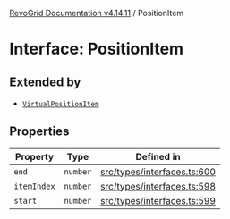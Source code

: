 [RevoGrid Documentation v4.14.11](README.md) / PositionItem

# Interface: PositionItem

## Extended by

- [`VirtualPositionItem`](Interface.VirtualPositionItem.md)

## Properties

| Property | Type | Defined in |
| ------ | ------ | ------ |
| `end` | `number` | [src/types/interfaces.ts:600](https://github.com/revolist/revogrid/blob/8390153a63782c6f2a806fb42e5983525eb9dc87/src/types/interfaces.ts#L600) |
| `itemIndex` | `number` | [src/types/interfaces.ts:598](https://github.com/revolist/revogrid/blob/8390153a63782c6f2a806fb42e5983525eb9dc87/src/types/interfaces.ts#L598) |
| `start` | `number` | [src/types/interfaces.ts:599](https://github.com/revolist/revogrid/blob/8390153a63782c6f2a806fb42e5983525eb9dc87/src/types/interfaces.ts#L599) |
